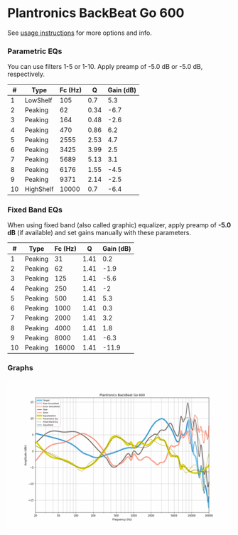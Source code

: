 # Plantronics BackBeat Go 600
See [usage instructions](https://github.com/jaakkopasanen/AutoEq#usage) for more options and info.

### Parametric EQs
You can use filters 1-5 or 1-10. Apply preamp of -5.0 dB or -5.0 dB, respectively.

|   # | Type      |   Fc (Hz) |    Q |   Gain (dB) |
|-----|-----------|-----------|------|-------------|
|   1 | LowShelf  |       105 | 0.7  |         5.3 |
|   2 | Peaking   |        62 | 0.34 |        -6.7 |
|   3 | Peaking   |       164 | 0.48 |        -2.6 |
|   4 | Peaking   |       470 | 0.86 |         6.2 |
|   5 | Peaking   |      2555 | 2.53 |         4.7 |
|   6 | Peaking   |      3425 | 3.99 |         2.5 |
|   7 | Peaking   |      5689 | 5.13 |         3.1 |
|   8 | Peaking   |      6176 | 1.55 |        -4.5 |
|   9 | Peaking   |      9371 | 2.14 |        -2.5 |
|  10 | HighShelf |     10000 | 0.7  |        -6.4 |

### Fixed Band EQs
When using fixed band (also called graphic) equalizer, apply preamp of **-5.0 dB** (if available) and set gains manually with these parameters.

|   # | Type    |   Fc (Hz) |    Q |   Gain (dB) |
|-----|---------|-----------|------|-------------|
|   1 | Peaking |        31 | 1.41 |         0.2 |
|   2 | Peaking |        62 | 1.41 |        -1.9 |
|   3 | Peaking |       125 | 1.41 |        -5.6 |
|   4 | Peaking |       250 | 1.41 |        -2   |
|   5 | Peaking |       500 | 1.41 |         5.3 |
|   6 | Peaking |      1000 | 1.41 |         0.3 |
|   7 | Peaking |      2000 | 1.41 |         3.2 |
|   8 | Peaking |      4000 | 1.41 |         1.8 |
|   9 | Peaking |      8000 | 1.41 |        -6.3 |
|  10 | Peaking |     16000 | 1.41 |       -11.9 |

### Graphs
![](./Plantronics%20BackBeat%20Go%20600.png)
